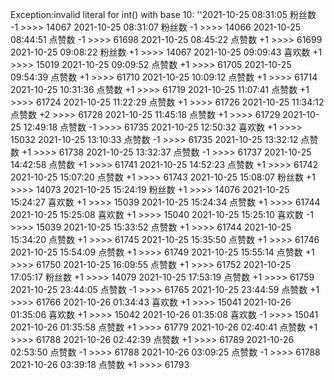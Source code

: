 Exception:invalid literal for int() with base 10: ''2021-10-25  08:31:05   粉丝数 -1 >>>> 14067
2021-10-25  08:31:07   粉丝数 -1 >>>> 14066
2021-10-25  08:44:51   点赞数 -1 >>>> 61698
2021-10-25  08:45:22   点赞数 +1 >>>> 61699
2021-10-25  09:08:22   粉丝数 +1 >>>> 14067
2021-10-25  09:09:43   喜欢数 +1 >>>> 15019
2021-10-25  09:09:52   点赞数 +1 >>>> 61705
2021-10-25  09:54:39   点赞数 +1 >>>> 61710
2021-10-25  10:09:12   点赞数 +1 >>>> 61714
2021-10-25  10:31:36   点赞数 +1 >>>> 61719
2021-10-25  11:07:41   点赞数 +1 >>>> 61724
2021-10-25  11:22:29   点赞数 +1 >>>> 61726
2021-10-25  11:34:12   点赞数 +2 >>>> 61728
2021-10-25  11:45:18   点赞数 +1 >>>> 61729
2021-10-25  12:49:18   点赞数 -1 >>>> 61735
2021-10-25  12:50:32   喜欢数 +1 >>>> 15032
2021-10-25  13:10:33   点赞数 -1 >>>> 61735
2021-10-25  13:32:12   点赞数 +1 >>>> 61738
2021-10-25  13:32:37   点赞数 -1 >>>> 61737
2021-10-25  14:42:58   点赞数 +1 >>>> 61741
2021-10-25  14:52:23   点赞数 +1 >>>> 61742
2021-10-25  15:07:20   点赞数 +1 >>>> 61743
2021-10-25  15:08:07   粉丝数 +1 >>>> 14073
2021-10-25  15:24:19   粉丝数 +1 >>>> 14076
2021-10-25  15:24:27   喜欢数 +1 >>>> 15039
2021-10-25  15:24:34   点赞数 +1 >>>> 61744
2021-10-25  15:25:08   喜欢数 +1 >>>> 15040
2021-10-25  15:25:10   喜欢数 -1 >>>> 15039
2021-10-25  15:33:52   点赞数 +1 >>>> 61744
2021-10-25  15:34:20   点赞数 +1 >>>> 61745
2021-10-25  15:35:50   点赞数 +1 >>>> 61746
2021-10-25  15:54:09   点赞数 +1 >>>> 61749
2021-10-25  15:55:14   点赞数 +1 >>>> 61750
2021-10-25  16:09:55   点赞数 +1 >>>> 61752
2021-10-25  17:05:17   粉丝数 +1 >>>> 14079
2021-10-25  17:53:19   点赞数 +1 >>>> 61759
2021-10-25  23:44:05   点赞数 -1 >>>> 61765
2021-10-25  23:44:59   点赞数 +1 >>>> 61766
2021-10-26  01:34:43   喜欢数 +1 >>>> 15041
2021-10-26  01:35:06   喜欢数 +1 >>>> 15042
2021-10-26  01:35:08   喜欢数 -1 >>>> 15041
2021-10-26  01:35:58   点赞数 +1 >>>> 61779
2021-10-26  02:40:41   点赞数 +1 >>>> 61788
2021-10-26  02:42:39   点赞数 +1 >>>> 61789
2021-10-26  02:53:50   点赞数 -1 >>>> 61788
2021-10-26  03:09:25   点赞数 -1 >>>> 61788
2021-10-26  03:39:18   点赞数 +1 >>>> 61793
